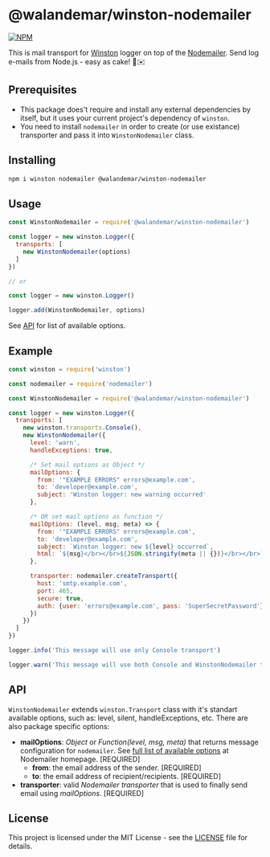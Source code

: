 # @walandemar/winston-nodemailer

[![NPM](https://nodei.co/npm/@walandemar/winston-nodemailer.png?downloads=true&downloadRank=true)](https://nodei.co/npm/@walandemar/winston-nodemailer/)

This is mail transport for [Winston](https://www.npmjs.com/package/winston) logger on top of the [Nodemailer](https://www.npmjs.com/package/nodemailer). Send log e-mails from Node.js - easy as cake! 🍰✉️

## Prerequisites

 - This package does't require and install any external dependencies by itself, but it uses your current project's dependency of `winston`.
 - You need to install `nodemailer` in order to create (or use existance) transporter and pass it into `WinstonNodemailer` class.

## Installing

```bash
npm i winston nodemailer @walandemar/winston-nodemailer
```

## Usage

```js
const WinstonNodemailer = require('@walandemar/winston-nodemailer')

const logger = new winston.Logger({
  transports: [
    new WinstonNodemailer(options)
  ]
})

// or

const logger = new winston.Logger()

logger.add(WinstonNodemailer, options)
```
See [API](#api) for list of available options.

## Example

```js
const winston = require('winston')

const nodemailer = require('nodemailer')

const WinstonNodemailer = require('@walandemar/winston-nodemailer')

const logger = new winston.Logger({
  transports: [
    new winston.transports.Console(),
    new WinstonNodemailer({
      level: 'warn',
      handleExceptions: true,

      /* Set mail options as Object */
      mailOptions: {
        from: '"EXAMPLE ERRORS" errors@example.com',
        to: 'developer@example.com',
        subject: 'Winston logger: new warning occurred'
      },

      /* OR set mail options as function */
      mailOptions: (level, msg, meta) => {
        from: '"EXAMPLE ERRORS" errors@example.com',
        to: 'developer@example.com',
        subject: `Winston logger: new ${level} occurred`,
        html: `${msg}</br></br>${JSON.stringify(meta || {})}</br></br>`
      },

      transporter: nodemailer.createTransport({
        host: 'smtp.example.com',
        port: 465,
        secure: true,
        auth: {user: 'errors@example.com', pass: 'SuperSecretPassword'}
      })
    })
  ]
})

logger.info('This message will use only Console transport')

logger.warn('This message will use both Console and WinstonNodemailer transports. Pls check your e-mail inbox:)')
```

## API

`WinstonNodemailer` extends `winston.Transport` class with it's standart available options, such as: level, silent, handleExceptions, etc. There are also package specific options:

 - **mailOptions**: *Object* or *Function(level, msg, meta)* that returns message configuration for `nodemailer`. See [full list of available options](https://nodemailer.com/message/)  at Nodemailer homepage. [REQUIRED]
	 - **from**: the email address of the sender. [REQUIRED]
	 - **to**: the email address of recipient/recipients. [REQUIRED]
 - **transporter**: valid *Nodemailer transporter* that is used to finally send email using *mailOptions*. [REQUIRED]

## License

This project is licensed under the MIT License - see the [LICENSE](LICENSE) file for details.
